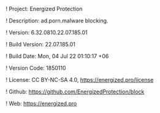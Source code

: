 ! Project: Energized Protection

! Description: ad.porn.malware blocking.

! Version: 6.32.0810.22.07.185.01

! Build Version: 22.07.185.01

! Build Date: Mon, 04 Jul 22 01:10:17 +06

! Version Code: 1850110

! License: CC BY-NC-SA 4.0, https://energized.pro/license

! Github: https://github.com/EnergizedProtection/block

! Web: https://energized.pro
